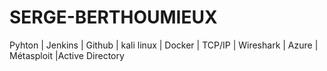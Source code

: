 # SERGE-BERTHOUMIEUX
  Pyhton | Jenkins | Github | kali linux | Docker | TCP/IP  | Wireshark |  Azure | Métasploit  |Active Directory
